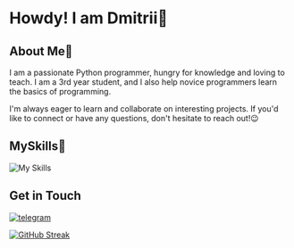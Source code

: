 # Howdy! I am Dmitrii🤘

## About Me🔭

I am a passionate Python programmer, hungry for knowledge and loving to teach. I am a 3rd year student, and I also help novice programmers learn the basics of programming.

I'm always eager to learn and collaborate on interesting projects. If you'd like to connect or have any questions, don't hesitate to reach out!😉
## MySkills🥞
![My Skills](https://go-skill-icons.vercel.app/api/icons?i=py,github,matplotlib,seaborn,numpy,mongodb,sqlite,sklearn,canva&perline=3)



## Get in Touch

[![telegram](https://img.shields.io/badge/telegram-%2326A5E4.svg?&style=for-the-badge&logo=telegram&logoColor=white)](https://t.me/HardPacific)

[![GitHub Streak](https://streak-stats.demolab.com?user=Hard-Pacific&theme=dark&type=png)](https://git.io/streak-stats)
